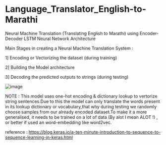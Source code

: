 # Language_Translator_English-to-Marathi
Neural Machine Translation (Translating English to Marathi) using Encoder-Decoder LSTM Neural Network Architecture

 Main Stages in creating a Neural Machine Translation System : 

1] Encoding or Vectorizing the dataset (during training)

2] Building the Model architecture

3] Decoding the predicted outputs to strings (during testing)


![image](https://user-images.githubusercontent.com/63066870/121022246-c99b2100-c7bf-11eb-9770-7806365f89b8.png)


NOTE : This model uses one-hot encoding & dictionary lookup to vertorize string sentences.Due to this the model can only translate the words present in its lookup dictionary or vocabulary,that why during testing we randomly choose samples from our already encoded dataset.To make it a more generalised, it needs to be trained on a lot of data (By alot I mean ALOT !) , or better if used an word-embedding like word2vec.

reference : https://blog.keras.io/a-ten-minute-introduction-to-sequence-to-sequence-learning-in-keras.html
